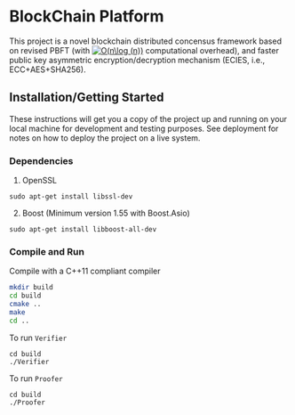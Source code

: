 # BlockChain Platform

This project is a novel blockchain distributed concensus framework based on revised PBFT (with <a href="https://www.codecogs.com/eqnedit.php?latex=O(n\log&space;(n))" target="_blank"><img src="https://latex.codecogs.com/gif.latex?O(n\log&space;(n))" title="O(n\log (n))" /></a> computational overhead), and faster public key asymmetric encryption/decryption mechanism (ECIES, i.e., ECC+AES+SHA256). 

## Installation/Getting Started

These instructions will get you a copy of the project up and running on your local machine for development and testing purposes. See deployment for notes on how to deploy the project on a live system.

### Dependencies

1. OpenSSL
```
sudo apt-get install libssl-dev
```

2. Boost (Minimum version 1.55 with Boost.Asio)
```
sudo apt-get install libboost-all-dev
```


### Compile and Run

Compile with a C++11 compliant compiler

```sh
mkdir build
cd build
cmake ..
make
cd ..
```

To run `Verifier`
```
cd build
./Verifier
```

To run `Proofer`
```
cd build
./Proofer
```
